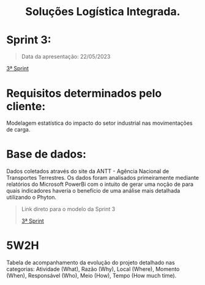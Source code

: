 # <br id="inicio">

<h1 align="center">Soluções Logística Integrada. <br><sub> </h1></sub>
 <p align="center">
 
# Sprint 3:
>   Data da apresentação: 22/05/2023
<p><a href="https://app.powerbi.com/groups/me/reports/f40a3bd1-4a78-4fcd-bf55-17c647218909/ReportSection?ctid=cf72e2bd-7a2b-4783-bdeb-39d57b07f76f&experience=power-bi">3ª Sprint</a></p>

# Requisitos determinados pelo cliente:
 
Modelagem estatística do impacto do setor industrial nas movimentações de carga.


# Base de dados:
Dados coletados através do site da ANTT - Agência Nacional de Transportes Terrestres. Os dados foram analisados primeiramente mediante relatórios do Microsoft PowerBi com o intuito de gerar uma noção de para quais indicadores haveria o benefício de uma análise mais detalhada utilizando o Phyton. 

> Link direto para o modelo da Sprint 3 <p><a href="Link">3ª Sprint</a></p> 

# 5W2H

Tabela de acompanhamento da evolução do projeto detalhado nas categorias: Atividade (What), Razão (Why), Local (Where), Momento (When), Responsável (Who), Meio (How), Tempo (How much time).

